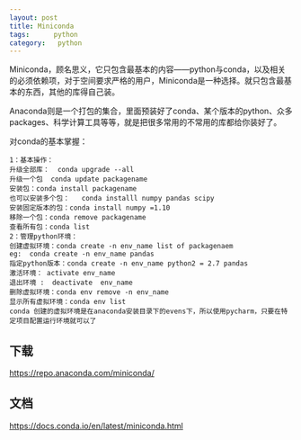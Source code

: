 ```yaml
---
layout: post
title: Miniconda
tags:      python
category:   python
---
```


Miniconda，顾名思义，它只包含最基本的内容——python与conda，以及相关的必须依赖项，对于空间要求严格的用户，Miniconda是一种选择。就只包含最基本的东西，其他的库得自己装。

Anaconda则是一个打包的集合，里面预装好了conda、某个版本的python、众多packages、科学计算工具等等，就是把很多常用的不常用的库都给你装好了。



对conda的基本掌握：

```
1：基本操作：
升级全部库：  conda upgrade --all
升级一个包  conda update packagename
安装包：conda install packagename
也可以安装多个包：   conda installl numpy pandas scipy
安装固定版本的包：conda install numpy =1.10
移除一个包：conda remove packagename 
查看所有包：conda list 
2：管理python环境：
创建虚拟环境：conda create -n env_name list of packagenaem
eg:  conda create -n env_name pandas 
指定python版本：conda create -n env_name python2 = 2.7 pandas 
激活环境： activate env_name
退出环境 :  deactivate  env_name
删除虚拟环境：conda env remove -n env_name
显示所有虚拟环境：conda env list  
conda 创建的虚拟环境是在anaconda安装目录下的evens下，所以使用pycharm，只要在特定项目配置运行环境就可以了 
```

## 下载

https://repo.anaconda.com/miniconda/

## 文档

https://docs.conda.io/en/latest/miniconda.html

 
